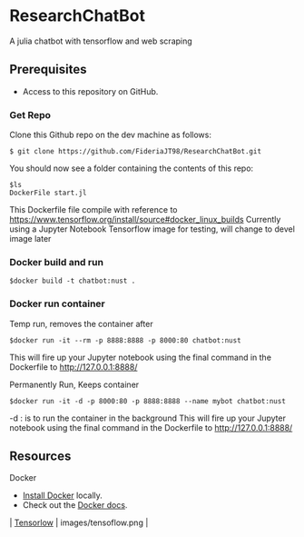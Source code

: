# ResearchChatBot
A julia chatbot with tensorflow and web scraping

## Prerequisites
- Access to this repository on GitHub.

### Get Repo
Clone this Github repo on the dev machine as follows:

```
$ git clone https://github.com/FideriaJT98/ResearchChatBot.git
```

You should now see a folder containing the contents of this repo:
```
$ls
DockerFile start.jl
```
This Dockerfile file compile with reference to https://www.tensorflow.org/install/source#docker_linux_builds
Currently using a Jupyter Notebook Tensorflow image for testing, will change to devel image later

### Docker build and run
```
$docker build -t chatbot:nust .
```

### Docker run container

Temp run, removes the container after
```
$docker run -it --rm -p 8888:8888 -p 8000:80 chatbot:nust
```
This will fire up your Jupyter notebook using the final command in the Dockerfile to http://127.0.0.1:8888/


Permanently Run, Keeps container
```
$docker run -it -d -p 8000:80 -p 8888:8888 --name mybot chatbot:nust
```
-d : is to run the container in the background
This will fire up your Jupyter notebook using the final command in the Dockerfile to http://127.0.0.1:8888/



## Resources

Docker

- [Install Docker](https://docs.docker.com/engine/installation/) locally.
- Check out the [Docker docs](https://docs.docker.com/).

| [Tensorlow](images/tensoflow.png) | images/tensoflow.png |

